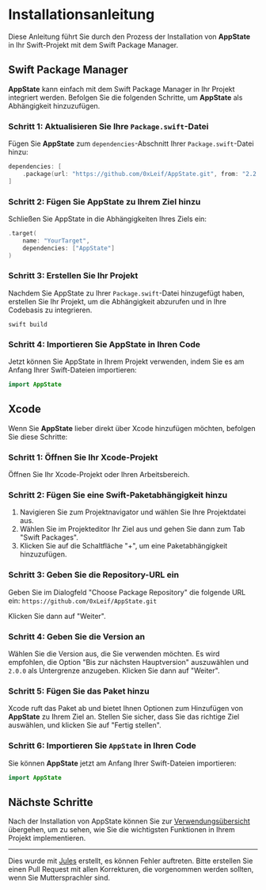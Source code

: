 # Installationsanleitung

Diese Anleitung führt Sie durch den Prozess der Installation von **AppState** in Ihr Swift-Projekt mit dem Swift Package Manager.

## Swift Package Manager

**AppState** kann einfach mit dem Swift Package Manager in Ihr Projekt integriert werden. Befolgen Sie die folgenden Schritte, um **AppState** als Abhängigkeit hinzuzufügen.

### Schritt 1: Aktualisieren Sie Ihre `Package.swift`-Datei

Fügen Sie **AppState** zum `dependencies`-Abschnitt Ihrer `Package.swift`-Datei hinzu:

```swift
dependencies: [
    .package(url: "https://github.com/0xLeif/AppState.git", from: "2.2.0")
]
```

### Schritt 2: Fügen Sie AppState zu Ihrem Ziel hinzu

Schließen Sie AppState in die Abhängigkeiten Ihres Ziels ein:

```swift
.target(
    name: "YourTarget",
    dependencies: ["AppState"]
)
```

### Schritt 3: Erstellen Sie Ihr Projekt

Nachdem Sie AppState zu Ihrer `Package.swift`-Datei hinzugefügt haben, erstellen Sie Ihr Projekt, um die Abhängigkeit abzurufen und in Ihre Codebasis zu integrieren.

```
swift build
```

### Schritt 4: Importieren Sie AppState in Ihren Code

Jetzt können Sie AppState in Ihrem Projekt verwenden, indem Sie es am Anfang Ihrer Swift-Dateien importieren:

```swift
import AppState
```

## Xcode

Wenn Sie **AppState** lieber direkt über Xcode hinzufügen möchten, befolgen Sie diese Schritte:

### Schritt 1: Öffnen Sie Ihr Xcode-Projekt

Öffnen Sie Ihr Xcode-Projekt oder Ihren Arbeitsbereich.

### Schritt 2: Fügen Sie eine Swift-Paketabhängigkeit hinzu

1. Navigieren Sie zum Projektnavigator und wählen Sie Ihre Projektdatei aus.
2. Wählen Sie im Projekteditor Ihr Ziel aus und gehen Sie dann zum Tab "Swift Packages".
3. Klicken Sie auf die Schaltfläche "+", um eine Paketabhängigkeit hinzuzufügen.

### Schritt 3: Geben Sie die Repository-URL ein

Geben Sie im Dialogfeld "Choose Package Repository" die folgende URL ein: `https://github.com/0xLeif/AppState.git`

Klicken Sie dann auf "Weiter".

### Schritt 4: Geben Sie die Version an

Wählen Sie die Version aus, die Sie verwenden möchten. Es wird empfohlen, die Option "Bis zur nächsten Hauptversion" auszuwählen und `2.0.0` als Untergrenze anzugeben. Klicken Sie dann auf "Weiter".

### Schritt 5: Fügen Sie das Paket hinzu

Xcode ruft das Paket ab und bietet Ihnen Optionen zum Hinzufügen von **AppState** zu Ihrem Ziel an. Stellen Sie sicher, dass Sie das richtige Ziel auswählen, und klicken Sie auf "Fertig stellen".

### Schritt 6: Importieren Sie `AppState` in Ihren Code

Sie können **AppState** jetzt am Anfang Ihrer Swift-Dateien importieren:

```swift
import AppState
```

## Nächste Schritte

Nach der Installation von AppState können Sie zur [Verwendungsübersicht](usage-overview.md) übergehen, um zu sehen, wie Sie die wichtigsten Funktionen in Ihrem Projekt implementieren.

---
Dies wurde mit [Jules](https://jules.google) erstellt, es können Fehler auftreten. Bitte erstellen Sie einen Pull Request mit allen Korrekturen, die vorgenommen werden sollten, wenn Sie Muttersprachler sind.
